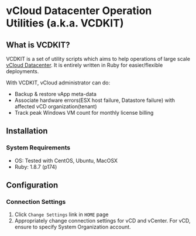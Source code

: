 vCloud Datacenter Operation Utilities (a.k.a. VCDKIT)
=====================================================

What is VCDKIT?
---------------

VCDKIT is a set of utility scripts which aims to help operations of
large scale [vCloud Datacenter](http://www.vmware.com/solutions/cloud-computing/public-cloud/vcloud-datacenter-services.html).
It is entirely written in Ruby for easier/flexible deployments.

With VCDKIT, vCloud administrator can do:

* Backup & restore vApp meta-data 
* Associate hardware errors(ESX host failure, Datastore failure) with affected vCD organization(tenant)
* Track peak Windows VM count for monthly license billing

Installation
---------------

### System Requirements

* OS: Tested with CentOS, Ubuntu, MacOSX
* Ruby: 1.8.7 (p174)

Configuration
---------------

### Connection Settings

1.  Click `Change Settings` link in `HOME` page
1.  Appropriately change connection settings for vCD and vCenter.
    For vCD, ensure to specify System Organization account. 
